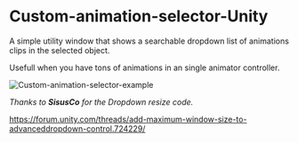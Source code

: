 # Custom-animation-selector-Unity
A simple utility window that shows a searchable dropdown list of animations clips in the selected object.

Usefull when you have tons of animations in an single animator controller.

![Custom-animation-selector-example](https://user-images.githubusercontent.com/54370952/159127725-462d97e2-bc4d-45cf-8b41-ed866f10bf75.gif)

*Thanks to **SisusCo** for the Dropdown resize code.*

https://forum.unity.com/threads/add-maximum-window-size-to-advanceddropdown-control.724229/
